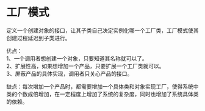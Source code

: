 

# 工厂模式
定义一个创建对象的接口，让其子类自己决定实例化哪一个工厂类，工厂模式使其创建过程延迟到子类进行。
<br>

优点：<br>
1、一个调用者想创建一个对象，只要知道其名称就可以了。<br>
2、扩展性高，如果想增加一个产品，只要扩展一个工厂类就可以。<br>
3、屏蔽产品的具体实现，调用者只关心产品的接口。

缺点：每次增加一个产品时，都需要增加一个具体类和对象实现工厂，使得系统中类的个数成倍增加，在一定程度上增加了系统的复杂度，同时也增加了系统具体类的依赖。